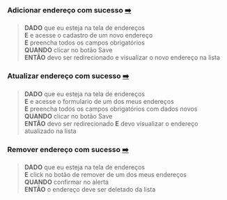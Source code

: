 ### Adicionar endereço com sucesso [:arrow_right:](http://www.automationpractice.pl/index.php?controller=address)

>**DADO** que eu esteja na tela de endereços <br>
>**E** e acesse o cadastro de um novo endereço <br>
>**E** preencha todos os campos obrigatórios <br>
>**QUANDO** clicar no botão Save <br>
>**ENTÃO** devo ser redirecionado e visualizar o novo endereço na lista

### Atualizar endereço com sucesso [:arrow_right:](http://www.automationpractice.pl/index.php?controller=address)

>**DADO** que eu esteja na tela de endereços <br>
>**E** e acesse o formulario de um dos meus endereços <br>
>**E** preencha todos os campos obrigatórios com dados novos <br>
>**QUANDO** clicar no botão Save <br>
>**ENTÃO** devo ser redirecionado 
>**E** devo visualizar o endereço atualizado na lista


### Remover endereço com sucesso [:arrow_right:](http://www.automationpractice.pl/index.php?controller=address)

>**DADO** que eu esteja na tela de endereços <br>
>**E** click no botão de remover de um dos meus endereços <br>
>**QUANDO** confirmar no alerta <br>
>**ENTÃO** o endereço deve ser deletado da lista